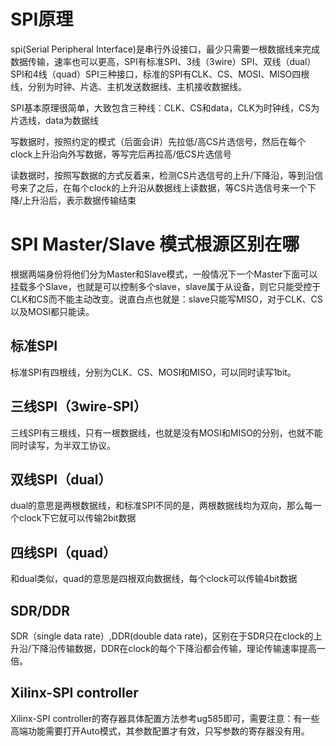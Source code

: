 # SPI原理

spi(Serial Peripheral Interface)是串行外设接口，最少只需要一根数据线来完成数据传输，速率也可以更高，SPI有标准SPI、3线（3wire）SPI、双线（dual）SPI和4线（quad）SPI三种接口，标准的SPI有CLK、CS、MOSI、MISO四根线，分别为时钟、片选、主机发送数据线、主机接收数据线。

SPI基本原理很简单，大致包含三种线：CLK、CS和data，CLK为时钟线，CS为片选线，data为数据线

写数据时，按照约定的模式（后面会讲）先拉低/高CS片选信号，然后在每个clock上升沿向外写数据，等写完后再拉高/低CS片选信号

读数据时，按照写数据的方式反着来，检测CS片选信号的上升/下降沿，等到沿信号来了之后，在每个clock的上升沿从数据线上读数据，等CS片选信号来一个下降/上升沿后，表示数据传输结束


# SPI Master/Slave 模式根源区别在哪

根据两端身份将他们分为Master和Slave模式，一般情况下一个Master下面可以挂载多个Slave，也就是可以控制多个slave，slave属于从设备，则它只能受控于CLK和CS而不能主动改变。说直白点也就是：slave只能写MISO，对于CLK、CS以及MOSI都只能读。

## 标准SPI
标准SPI有四根线，分别为CLK、CS、MOSI和MISO，可以同时读写1bit。

## 三线SPI（3wire-SPI）
三线SPI有三根线，只有一根数据线，也就是没有MOSI和MISO的分别，也就不能同时读写，为半双工协议。

## 双线SPI（dual）
dual的意思是两根数据线，和标准SPI不同的是，两根数据线均为双向，那么每一个clock下它就可以传输2bit数据

## 四线SPI（quad）
和dual类似，quad的意思是四根双向数据线，每个clock可以传输4bit数据

## SDR/DDR
SDR（single data rate）,DDR(double data rate)，区别在于SDR只在clock的上升沿/下降沿传输数据，DDR在clock的每个下降沿都会传输，理论传输速率提高一倍。

## Xilinx-SPI controller
Xilinx-SPI controller的寄存器具体配置方法参考ug585即可，需要注意：有一些高端功能需要打开Auto模式，其参数配置才有效，只写参数的寄存器没有用。

### 